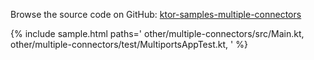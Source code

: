 [//]: # (title: Multiple Connectors)
[//]: # (category: samples)
[//]: # (caption: Multiple Connectors)

Browse the source code on GitHub: [ktor-samples-multiple-connectors](https://github.com/ktorio/ktor-samples/tree/master/other/multiple-connectors)

{% include sample.html paths='
    other/multiple-connectors/src/Main.kt,
    other/multiple-connectors/test/MultiportsAppTest.kt,
' %}